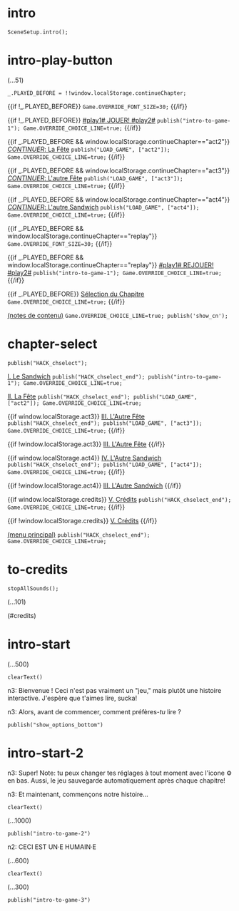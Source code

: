 # intro

`SceneSetup.intro();`

# intro-play-button

(...51)

```
_.PLAYED_BEFORE = !!window.localStorage.continueChapter;
```

{{if !_.PLAYED_BEFORE}}
`Game.OVERRIDE_FONT_SIZE=30;`
{{/if}}

{{if !_.PLAYED_BEFORE}}
[#play1# JOUER! #play2#](#intro-start) `publish("intro-to-game-1"); Game.OVERRIDE_CHOICE_LINE=true;`
{{/if}}

{{if _.PLAYED_BEFORE && window.localStorage.continueChapter=="act2"}}
[_CONTINUER_: La Fête](#act2) `publish("LOAD_GAME", ["act2"]); Game.OVERRIDE_CHOICE_LINE=true;`
{{/if}}

{{if _.PLAYED_BEFORE && window.localStorage.continueChapter=="act3"}}
[_CONTINUER_: L'autre Fête](#act3) `publish("LOAD_GAME", ["act3"]); Game.OVERRIDE_CHOICE_LINE=true;`
{{/if}}

{{if _.PLAYED_BEFORE && window.localStorage.continueChapter=="act4"}}
[_CONTINUER_: L'autre Sandwich](#act4) `publish("LOAD_GAME", ["act4"]); Game.OVERRIDE_CHOICE_LINE=true;`
{{/if}}

{{if _.PLAYED_BEFORE && window.localStorage.continueChapter=="replay"}}
`Game.OVERRIDE_FONT_SIZE=30;`
{{/if}}

{{if _.PLAYED_BEFORE && window.localStorage.continueChapter=="replay"}}
[#play1# REJOUER! #play2#](#intro-start) `publish("intro-to-game-1"); Game.OVERRIDE_CHOICE_LINE=true;`
{{/if}}

{{if _.PLAYED_BEFORE}}
[Sélection du Chapitre](#chapter-select) `Game.OVERRIDE_CHOICE_LINE=true;`
{{/if}}

[(notes de contenu)](#intro-play-button) `Game.OVERRIDE_CHOICE_LINE=true; publish('show_cn');`

# chapter-select

`publish("HACK_chselect");`

[I. Le Sandwich](#intro-start) `publish("HACK_chselect_end"); publish("intro-to-game-1"); Game.OVERRIDE_CHOICE_LINE=true;`

[II. La Fête](#act2) `publish("HACK_chselect_end"); publish("LOAD_GAME", ["act2"]); Game.OVERRIDE_CHOICE_LINE=true;`

{{if window.localStorage.act3}}
[III. L'Autre Fête](#act3) `publish("HACK_chselect_end"); publish("LOAD_GAME", ["act3"]); Game.OVERRIDE_CHOICE_LINE=true;`
{{/if}}

{{if !window.localStorage.act3}}
[III. L'Autre Fête]()
{{/if}}

{{if window.localStorage.act4}}
[IV. L'Autre Sandwich](#act4) `publish("HACK_chselect_end"); publish("LOAD_GAME", ["act4"]); Game.OVERRIDE_CHOICE_LINE=true;`
{{/if}}

{{if !window.localStorage.act4}}
[III. L'Autre Sandwich]()
{{/if}}

{{if window.localStorage.credits}}
[V. Crédits](#to-credits) `publish("HACK_chselect_end"); Game.OVERRIDE_CHOICE_LINE=true;`
{{/if}}

{{if !window.localStorage.credits}}
[V. Crédits]()
{{/if}}

[(menu principal)](#intro-play-button) `publish("HACK_chselect_end"); Game.OVERRIDE_CHOICE_LINE=true;`

# to-credits

`stopAllSounds();`

(...101)

(#credits)

# intro-start

(...500)

`clearText()`

n3: Bienvenue&nbsp;! Ceci n'est pas vraiment un "jeu," mais plutôt une histoire interactive. J'espère que t'aimes lire, sucka!

n3: Alors, avant de commencer, comment préfères-*tu* lire ?

`publish("show_options_bottom")`

# intro-start-2

n3: Super! Note: tu peux changer tes réglages à tout moment avec l'icone ⚙ en bas. Aussi, le jeu sauvegarde automatiquement après chaque chapitre!

n3: Et maintenant, commençons notre histoire...

`clearText()`

(...1000)

`publish("intro-to-game-2")`

n2: CECI EST UN·E HUMAIN·E

(...600)

`clearText()`

(...300)

`publish("intro-to-game-3")`
